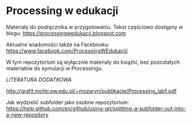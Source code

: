 # Processing w edukacji

Materiały do podręcznika w przygotowaniu.
Tekst częściowo dostępny w blogu:
https://processingwedukacji.blogspot.com


Aktualne wiadomości także na Facebooku:
https://www.facebook.com/ProcessingWEdukacji/

W tym repozytorium są wyłącznie materiały do książki, 
bez pozostałych materiałów do symulacji w Processingu.

*LITERATURA DODATKOWA*

http://grafit.mchtr.pw.edu.pl/~mozaryn/publikacje/Processing_lab1.pdf

Jak wydzielić subfolder jako osobne repozytorium:
https://help.github.com/en/github/using-git/splitting-a-subfolder-out-into-a-new-repository
